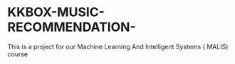 # KKBOX-MUSIC-RECOMMENDATION-
This is a project for our Machine Learning And Intelligent Systems ( MALIS) course
